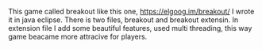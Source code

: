 This game called breakout like this one, https://elgoog.im/breakout/  I wrote it in java eclipse. There is two files, breakout and breakout extensin. In extension file I add some beautiful features, used multi threading, this way game beacame more attracive for players.
